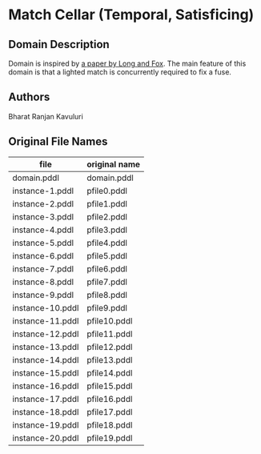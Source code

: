# Match Cellar (Temporal, Satisficing)

## Domain Description

Domain is inspired by [a paper by Long and Fox][1].
The main feature of this domain is that a lighted match is concurrently required to fix a fuse.

## Authors

Bharat Ranjan Kavuluri

## Original File Names

| file             | original name |
|------------------|---------------|
| domain.pddl      | domain.pddl   |
| instance-1.pddl  | pfile0.pddl   |
| instance-2.pddl  | pfile1.pddl   |
| instance-3.pddl  | pfile2.pddl   |
| instance-4.pddl  | pfile3.pddl   |
| instance-5.pddl  | pfile4.pddl   |
| instance-6.pddl  | pfile5.pddl   |
| instance-7.pddl  | pfile6.pddl   |
| instance-8.pddl  | pfile7.pddl   |
| instance-9.pddl  | pfile8.pddl   |
| instance-10.pddl | pfile9.pddl   |
| instance-11.pddl | pfile10.pddl  |
| instance-12.pddl | pfile11.pddl  |
| instance-13.pddl | pfile12.pddl  |
| instance-14.pddl | pfile13.pddl  |
| instance-15.pddl | pfile14.pddl  |
| instance-16.pddl | pfile15.pddl  |
| instance-17.pddl | pfile16.pddl  |
| instance-18.pddl | pfile17.pddl  |
| instance-19.pddl | pfile18.pddl  |
| instance-20.pddl | pfile19.pddl  |




[1]:https://www.aaai.org/Papers/ICAPS/2003/ICAPS03-006.pdf

